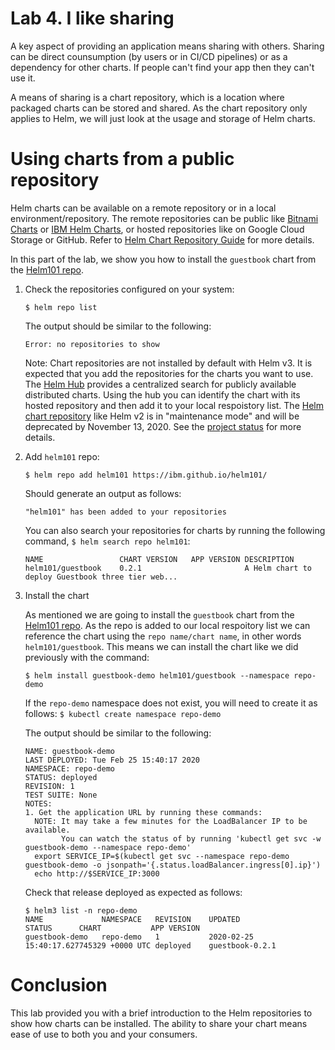 # Lab 4. I like sharing

A key aspect of providing an application means sharing with others. Sharing can be direct counsumption (by users or in CI/CD pipelines) or as a dependency for other charts. If people can't find your app then they can't use it.

A means of sharing is a chart repository, which is a location where packaged charts can be stored and shared. As the chart repository only applies to Helm, we will just look at the usage and storage of Helm charts.

# Using charts from a public repository

Helm charts can be available on a remote repository or in a local environment/repository. The remote repositories can be public like [Bitnami Charts](https://github.com/bitnami/charts) or [IBM Helm Charts](https://github.com/IBM/charts), or hosted repositories like on Google Cloud Storage or GitHub. Refer to [Helm Chart Repository Guide](https://helm.sh/docs/topics/chart_repository/) for more details. 

In this part of the lab, we show you how to install the `guestbook` chart from the [Helm101 repo](https://ibm.github.io/helm101/).

1. Check the repositories configured on your system:

   ```$ helm repo list```
   
   The output should be similar to the following:
   
   ```console
   Error: no repositories to show
   ```
   
   Note: Chart repositories are not installed by default with Helm v3. It is expected that you add the repositories for the charts you want to use. The [Helm Hub](https://hub.helm.sh) provides a centralized search for publicly available distributed charts. Using the hub you can identify the chart with its hosted repository and then add it to your local respoistory list. The [Helm chart repository](https://github.com/helm/charts) like Helm v2 is in "maintenance mode" and will be deprecated by November 13, 2020. See the [project status](https://github.com/helm/charts#status-of-the-project) for more details.

2. Add `helm101` repo:

   ```$ helm repo add helm101 https://ibm.github.io/helm101/```
   
   Should generate an output as follows:
   
   ```"helm101" has been added to your repositories```
   
   You can also search your repositories for charts by running the following command, ```$ helm search repo helm101```:
   
   ```console
   NAME             	CHART VERSION	APP VERSION	DESCRIPTION                                       
   helm101/guestbook	0.2.1        	           	A Helm chart to deploy Guestbook three tier web...
   ```
      
3. Install the chart

   As mentioned we are going to install the `guestbook` chart from the [Helm101 repo](https://ibm.github.io/helm101/). As the repo is added to our local respoitory list we can reference the chart using the `repo name/chart name`, in other words `helm101/guestbook`. This means we can install the chart like we did previously with the command:

   ```$ helm install guestbook-demo helm101/guestbook --namespace repo-demo```

   If the `repo-demo` namespace does not exist, you will need to create it as follows: ```$ kubectl create namespace repo-demo```
   
   The output should be similar to the following:
   
   ```console
   NAME: guestbook-demo
   LAST DEPLOYED: Tue Feb 25 15:40:17 2020
   NAMESPACE: repo-demo
   STATUS: deployed
   REVISION: 1
   TEST SUITE: None
   NOTES:
   1. Get the application URL by running these commands:
     NOTE: It may take a few minutes for the LoadBalancer IP to be available.
           You can watch the status of by running 'kubectl get svc -w guestbook-demo --namespace repo-demo'
     export SERVICE_IP=$(kubectl get svc --namespace repo-demo guestbook-demo -o jsonpath='{.status.loadBalancer.ingress[0].ip}')
     echo http://$SERVICE_IP:3000
   ```

   Check that release deployed as expected as follows:

   ```console
   $ helm3 list -n repo-demo
   NAME          	NAMESPACE	REVISION	UPDATED                                	STATUS  	CHART          	APP VERSION
   guestbook-demo	repo-demo	1       	2020-02-25 15:40:17.627745329 +0000 UTC	deployed	guestbook-0.2.1
   ```
   
# Conclusion

This lab provided you with a brief introduction to the Helm repositories to show how charts can be installed. The ability to share your chart means ease of use to both you and your consumers.
